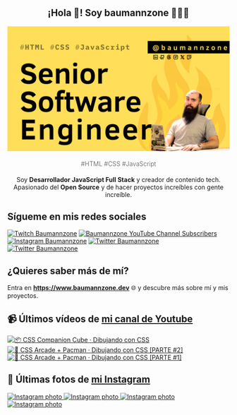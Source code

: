 <p align="center">
   <h2 align="center">¡Hola 👋! Soy baumannzone 👨🏻‍💻</h2>
   <img align="center" src="img/Senior Software Engineer.png" />
   <h4 align="center" style="font-weight: 300; color: #555;">#HTML #CSS #JavaScript</h4>
</p>

<p align="center" style="margin-bottom: 20px">Soy <strong>Desarrollador JavaScript Full Stack</strong> y creador de contenido tech.
<br/>
Apasionado del <strong>Open Source</strong> y de hacer proyectos increíbles con gente increíble.
</p>

## Sígueme en mis redes sociales

[![Twitch Baumannzone](https://img.shields.io/twitch/status/baumannzone?style=social)](https://twitch.tv/baumannzone)
[![Baumannzone YouTube Channel Subscribers](https://img.shields.io/youtube/channel/subscribers/UCTTj5ztXnGeDRPFVsBp7VMA?style=social)](https://youtube.com/rambitojs)
[![Instagram Baumannzone](https://img.shields.io/badge/Baumannzone--_.svg?label=Instagram&style=social&logo=instagram)](https://instagram.com/baumannzone)
[![Twitter Baumannzone](https://img.shields.io/twitter/follow/Baumannzone?label=Twitter&style=social)](https://twitter.com/baumannzone)
[![Twitter Baumannzone](https://img.shields.io/badge/LinkedIn-ffffff?logo=linkedin&logoColor=black)](https://www.linkedin.com/in/baumannzone/)


## ¿Quieres saber más de mí?

Entra en **https://www.baumannzone.dev** 🌐 y descubre más sobre mí y mis proyectos.

## 📹 Últimos vídeos de [mi canal de Youtube](https://youtube.com/rambitojs?sub_confirmation=1)


<a href='https://youtu.be/W6xwoSJahA0' target='_blank'>
  <img width='30%' src='https://img.youtube.com/vi/W6xwoSJahA0/mqdefault.jpg' alt='📦 CSS Companion Cube · Dibujando con CSS' />
</a>
<a href='https://youtu.be/9C3NXVXewH8' target='_blank'>
  <img width='30%' src='https://img.youtube.com/vi/9C3NXVXewH8/mqdefault.jpg' alt='👾 CSS Arcade + Pacman · Dibujando con CSS [PARTE #2]' />
</a>
<a href='https://youtu.be/2ahqLdgkSxA' target='_blank'>
  <img width='30%' src='https://img.youtube.com/vi/2ahqLdgkSxA/mqdefault.jpg' alt='👾 CSS Arcade + Pacman · Dibujando con CSS [PARTE #1]' />
</a>

## 📸 Últimas fotos de [mi Instagram](https://instagram.com/baumannzone)


<a href='https://instagram.com/p/DBM6xZZo04v' target='_blank'>
  <img width='20%' src='https://instagram.ffru4-1.fna.fbcdn.net/v/t51.29350-15/463474695_1105913000884920_6645772424736888620_n.jpg?stp=dst-jpg_e15_fr_s1080x1080&_nc_ht=instagram.ffru4-1.fna.fbcdn.net&_nc_cat=100&_nc_ohc=beFD-S9fBQ0Q7kNvgEDT1BS&_nc_gid=46c74f2d3446401d82e766bef355525a&edm=APU89FABAAAA&ccb=7-5&oh=00_AYBWzOYBwnEpstVemJteXJDzSF1oxXuBv_sdgFISA1Dn0w&oe=671C189E&_nc_sid=bc0c2c' alt='Instagram photo' />
</a>
<a href='https://instagram.com/p/DA-cUxKga9o' target='_blank'>
  <img width='20%' src='https://instagram.ffru4-1.fna.fbcdn.net/v/t51.29350-15/462724118_1214173046469999_8425480638527805325_n.jpg?stp=dst-jpg_e35_s1080x1080&_nc_ht=instagram.ffru4-1.fna.fbcdn.net&_nc_cat=103&_nc_ohc=tfW4kOapHMEQ7kNvgHIMFqn&_nc_gid=46c74f2d3446401d82e766bef355525a&edm=APU89FABAAAA&ccb=7-5&oh=00_AYB7191pRCxScVAMyG0dlDKY9OcN-EOCjhXZxC2sfkpoZQ&oe=671C0166&_nc_sid=bc0c2c' alt='Instagram photo' />
</a>
<a href='https://instagram.com/p/DAQXnuoodQk' target='_blank'>
  <img width='20%' src='https://instagram.ffru4-1.fna.fbcdn.net/v/t51.29350-15/461062629_426626950000533_9002489415070421136_n.jpg?stp=dst-jpg_e15_fr_s1080x1080&_nc_ht=instagram.ffru4-1.fna.fbcdn.net&_nc_cat=109&_nc_ohc=PyOG-7Q3vC8Q7kNvgHdKNlI&_nc_gid=46c74f2d3446401d82e766bef355525a&edm=APU89FABAAAA&ccb=7-5&oh=00_AYB6LzJfClJexXCRgYtjYO6hU6xwYOIVVMCjcgZQRXKyRA&oe=671C0A45&_nc_sid=bc0c2c' alt='Instagram photo' />
</a>
<a href='https://instagram.com/p/C_zkCnMNVJ8' target='_blank'>
  <img width='20%' src='https://instagram.ffru4-1.fna.fbcdn.net/v/t51.29350-15/459285584_1457234704829851_6995853833957953455_n.jpg?stp=dst-jpg_e35_s1080x1080&_nc_ht=instagram.ffru4-1.fna.fbcdn.net&_nc_cat=107&_nc_ohc=Z2XXLANGU8wQ7kNvgGdlzg1&_nc_gid=46c74f2d3446401d82e766bef355525a&edm=APU89FABAAAA&ccb=7-5&oh=00_AYAu4qKMLZAm1PjMsIK8xAXjWzaZQEB4_HeEp7pOORwhaQ&oe=671C0EE1&_nc_sid=bc0c2c' alt='Instagram photo' />
</a>
